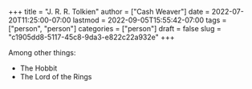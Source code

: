 +++
title = "J. R. R. Tolkien"
author = ["Cash Weaver"]
date = 2022-07-20T11:25:00-07:00
lastmod = 2022-09-05T15:55:42-07:00
tags = ["person", "person"]
categories = ["person"]
draft = false
slug = "c1905dd8-5117-45c8-9da3-e822c22a932e"
+++

Among other things:

-   The Hobbit
-   The Lord of the Rings

